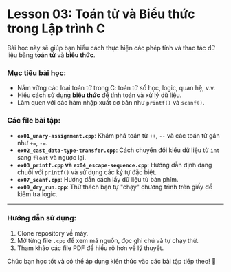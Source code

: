 # Lesson 03: Toán tử và Biểu thức trong Lập trình C

Bài học này sẽ giúp bạn hiểu cách thực hiện các phép tính và thao tác dữ liệu bằng **toán tử** và **biểu thức**.

### Mục tiêu bài học:
- Nắm vững các loại toán tử trong C: toán tử số học, logic, quan hệ, v.v.
- Hiểu cách sử dụng **biểu thức** để tính toán và xử lý dữ liệu.
- Làm quen với các hàm nhập xuất cơ bản như `printf()` và `scanf()`.

### Các file bài tập:
- **`ex01_unary-assignment.cpp`**: Khám phá toán tử `++`, `--` và các toán tử gán như `+=`, `-=`.
- **`ex02_cast_data-type-transfer.cpp`**: Cách chuyển đổi kiểu dữ liệu từ `int` sang `float` và ngược lại.
- **`ex03_printf.cpp` và `ex04_escape-sequence.cpp`**: Hướng dẫn định dạng chuỗi với `printf()` và sử dụng các ký tự đặc biệt.
- **`ex07_scanf.cpp`**: Hướng dẫn cách lấy dữ liệu từ bàn phím.
- **`ex09_dry_run.cpp`**: Thử thách bạn tự "chạy" chương trình trên giấy để kiểm tra logic.

---

### Hướng dẫn sử dụng:
1. Clone repository về máy.
2. Mở từng file `.cpp` để xem mã nguồn, đọc ghi chú và tự chạy thử.
3. Tham khảo các file PDF để hiểu rõ hơn về lý thuyết.

Chúc bạn học tốt và có thể áp dụng kiến thức vào các bài tập tiếp theo! 🚀
